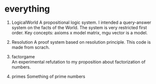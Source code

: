 # everything

1. LogicalWorld
 A propositional logic system. I intended a query-answer system on the facts of the World.
 The system is very restricted first order.
 Key concepts: axioms x model matrix, mgu vector is a model.
 
2. Resolution
 A proof system based on resolution principle. 
 This code is made from scrach.
 
3. factorgame	
 An experimental refutation to my proposition about factorization of numbers.
 
4. primes
 Something of prime numbers
 
